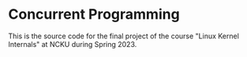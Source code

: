 # Concurrent Programming

This is the source code for the final project of the course "Linux Kernel Internals" at NCKU during Spring 2023.